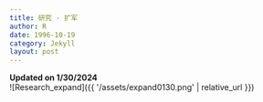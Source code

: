 ```yaml
---
title: 研究 - 扩军
author: R
date: 1996-10-19
category: Jekyll
layout: post
---
```


**Updated on 1/30/2024**<br>
![Research_expand]({{ '/assets/expand0130.png' | relative_url }})

